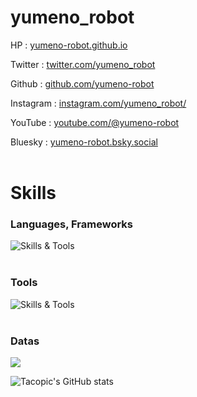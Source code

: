 

# yumeno_robot
HP : [yumeno-robot.github.io](https://yumeno-robot.github.io) 

Twitter : [twitter.com/yumeno_robot](https://twitter.com/yumeno_robot) 

Github : [github.com/yumeno-robot](https://github.com/yumeno-robot) 

Instagram : [instagram.com/yumeno_robot/](https://www.instagram.com/yumeno_robot/) 

YouTube : [youtube.com/@yumeno-robot](https://www.youtube.com/@yumeno-robot) 

Bluesky : [yumeno-robot.bsky.social](https://bsky.app/profile/yumeno-robot.bsky.social) 
<br /><br />



# Skills
<table>

### Languages, Frameworks
![Skills & Tools](https://skillicons.dev/icons?i=arduino,c,cpp,cs,py,html,css,js,raspberrypi)
 <br /><br />

### Tools
![Skills & Tools](https://skillicons.dev/icons?i=vscode,unity,github,discord,git,ai,twitter,gmail)
 <br /><br />


### Datas
![](https://github-readme-stats.vercel.app/api/top-langs?username=yumeno-robot&show_icons=true&locale=en&layout=compact)

![Tacopic's GitHub stats](https://github-readme-stats.vercel.app/api?username=yumeno-robot&show_icons=true&theme=vue-light)   
</table>
 
